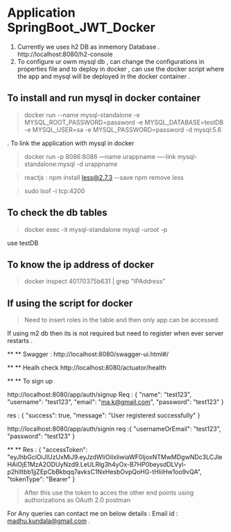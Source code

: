 # Application SpringBoot_JWT_Docker


1. Currently we uses h2 DB as inmemory Database . http://localhost:8080/h2-console
2. To configure ur owm mysql db , can change the configurations in properties file and to deploy in docker , can use the docker script where the app and mysql will be deployed in the docker container .


## To install and run   mysql in docker container
 > docker run --name mysql-standalone -e MYSQL_ROOT_PASSWORD=password -e MYSQL_DATABASE=testDB -e MYSQL_USER=sa -e MYSQL_PASSWORD=password -d mysql:5.6

. To link the application with mysql in docker 

> docker run -p 8086:8086 —name urappname —-link mysql-standalone:mysql -d urappname

> reactjs   :   npm install less@2.7.3 --save      npm remove less

> sudo lsof -i tcp:4200

## To check the db tables 

> docker exec -it mysql-standalone mysql -uroot -p

use testDB

## To know the ip address of docker 
> docker inspect 40170375b631 | grep "IPAddress"


## If using the script for docker 

 > Need to insert roles in the table and then only app can be accessed

If using m2 db then its is not required but need to register when ever server restarts .

** ** Swagger : 
http://localhost:8080/swagger-ui.html#/

** ** Healh check 
http://localhost:8080/actuator/health

** ** To sign up 

http://localhost:8080/app/auth/signup
 Req : 
{
	"name": "test123",
	"username": "test123",
	"email": "ma.k@gmail.com",
	"password": "test123"
}

res : {
    "success": true,
    "message": "User registered successfully"
}


http://localhost:8080/app/auth/signin
req :{
	"usernameOrEmail": "test123",
	"password": "test123"
}

** ** Res : {
    "accessToken": "eyJhbGciOiJIUzUxMiJ9.eyJzdWIiOiIxIiwiaWF0IjoxNTMwMDgwNDc3LCJleHAiOjE1MzA2ODUyNzd9.LeULRlg3h4yOx-B7HP0beysdDLVyl-p2hIItbb1jjZEpCbBkbqq7avksC1NxHesbOvpQoHG-tHliiHw1oo9vQA",
    "tokenType": "Bearer"
}


> After this use the token to acces the other end points using authorizations as OAuth 2.0 postman 

For Any queries can contact me on below details :
Email id : madhu.kundala@gmail.com . 
